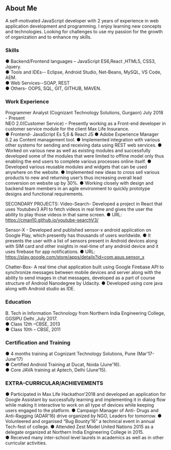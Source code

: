 ## About Me

A self-motivated JavaScript developer with 2 years of experience in web application development and
programming. I enjoy learning new concepts and technologies. Looking for challenges to use my passion for the growth of organization and to enhance my skills.

### Skills

● Backend/Frontend languages – JavaScript ES6,React ,HTML5, CSS3, Jquery.  
● Tools and IDEs-- Eclipse, Android Studio, Net-Beans, MySQL, VS Code, AEM.  
● Web Services--SOAP, REST   
● Others- OOPS, SQL, GIT, GITHUB, MAVEN.  

### Work Experience 
Programmer Analyst (Cognizant Technology Solutions, Gurgaon) July 2018 - Present  
NEO 2.0(Customer Service) – Presently working as a Front-end developer in customer service module for the client Max Life Insurance.	
●	Frontend- JavaScript Es 5,6 & React JS
●	Adobe Experience Manager 6.2 as Content management tool.
●	Implemented integration with various other systems for sending and receiving data using REST web services.
●	Worked on various new as well as existing modules and successfully developed some of the modules that were limited to offline model only thus enabling the end users to complete various processes online itself.
● Developed various reusable modules and widgets that can be used anywhere on the website.
●	Implemented new ideas to cross sell various products to new and returning user’s thus increasing overall lead conversion on website up by 30%.
●	Working closely with design and backend team members in an agile environment to quickly prototype designs and functional requirements.

SECONDARY PROJECTS:
Video-Search- Developed a project in React that uses Youtubev3 API to fetch videos in real time and gives the user the ability to play those videos in that same screen.
●	URL: https://cman10.github.io/youtube-searchV3/

Sensor-X - Developed and published sensor-x android application on Google Play, which presently has thousands of users worldwide. 
●	It presents the user with a list of sensors present in Android devices along with SIM card and other insights in real-time of any android device and it uses firebase for app notifications.
●	URL: https://play.google.com/store/apps/details?id=com.asus.sensor_x

Chatter-Box- A real time chat application built using Google Firebase API to synchronize messages between mobile devices and server along with the ability to send images in chat messages, developed as a part of course structure of Android Nanodegree by Udacity.
●	Developed using core java along with Android studio as IDE.


### Education

B. Tech in Information Technology from Northern India Engineering College, GGSIPU Delhi ,July 2017.  
● Class 12th –CBSE, 2013  
● Class 10th – CBSE, 2011  

### Certification and Training

● 4 months training at Cognizant Technology Solutions, Pune (Mar’17- June’17)  
● Certified Android Training at Ducat, Noida (June’16).  
● Core JAVA training at Aptech, Delhi (June’15).  

### EXTRA-CURRICULAR/ACHIEVEMENTS
●	Participated in Max Life Hackathon’2018 and developed an application for Google Assistant by successfully learning and implementing it in dialog flow while making it interactive to work on all type of devices while keeping users engaged to the platform.
●	Campaign Manager of Anti- Drugs and Anti-Ragging (ADAR’16) drive organized by NGO, Leaders for tomorrow.
●	Volunteered and organised “Bug Bounty’16” a technical event in annual Tech-fest of college.
●	Attended Zest Model United Nations 2015 as a delegate organized at Northern India Engineering College in 2015.  
●	Received many inter-school level laurels in academics as well as in other curricular activities.

